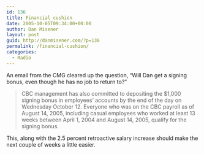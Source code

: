 ```yaml
---
id: 136
title: Financial cushion
date: 2005-10-05T09:34:00+00:00
author: Dan Misener
layout: post
guid: http://danmisener.com/?p=136
permalink: /financial-cushion/
categories:
  - Radio
---
```

An email from the CMG cleared up the question, &#8220;Will Dan get a signing bonus, even though he has no job to return to?&#8221;

> CBC management has also committed to depositing the $1,000 signing bonus in employees&#8217; accounts by the end of the day on Wednesday October 12. Everyone who was on the CBC payroll as of August 14, 2005, including casual employees who worked at least 13 weeks between April 1, 2004 and August 14, 2005, qualify for the signing bonus.

This, along with the 2.5 percent retroactive salary increase should make the next couple of weeks a little easier.